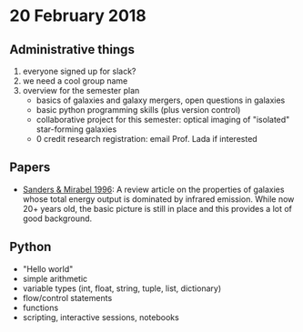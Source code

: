 # 20 February 2018

## Administrative things

1. everyone signed up for slack?
2. we need a cool group name
3. overview for the semester plan
    * basics of galaxies and galaxy mergers, open questions in galaxies
    * basic python programming skills (plus version control)
    * collaborative project for this semester: optical imaging of "isolated" star-forming galaxies
    * 0 credit research registration: email Prof. Lada if interested

## Papers

* [Sanders & Mirabel 1996](https://ui.adsabs.harvard.edu/#abs/1996ARA&A..34..749S/abstract): A review article on the properties of galaxies whose total energy output is dominated by infrared emission. While now 20+ years old, the basic picture is still in place and this provides a lot of good background.

## Python

* "Hello world"
* simple arithmetic
* variable types (int, float, string, tuple, list, dictionary)
* flow/control statements
* functions
* scripting, interactive sessions, notebooks

